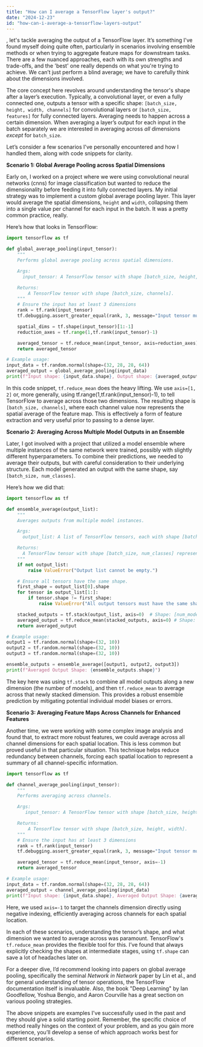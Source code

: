 ```yaml
---
title: "How can I average a TensorFlow layer's output?"
date: "2024-12-23"
id: "how-can-i-average-a-tensorflow-layers-output"
---
```


, let's tackle averaging the output of a TensorFlow layer. It’s something I've found myself doing quite often, particularly in scenarios involving ensemble methods or when trying to aggregate feature maps for downstream tasks. There are a few nuanced approaches, each with its own strengths and trade-offs, and the 'best' one really depends on what you're trying to achieve. We can’t just perform a blind average; we have to carefully think about the dimensions involved.

The core concept here revolves around understanding the tensor's shape after a layer’s execution. Typically, a convolutional layer, or even a fully connected one, outputs a tensor with a specific shape: `[batch_size, height, width, channels]` for convolutional layers or `[batch_size, features]` for fully connected layers. Averaging needs to happen across a certain dimension. When averaging a layer’s output for each input in the batch separately we are interested in averaging across *all* dimensions *except* for `batch_size`.

Let’s consider a few scenarios I've personally encountered and how I handled them, along with code snippets for clarity.

**Scenario 1: Global Average Pooling across Spatial Dimensions**

Early on, I worked on a project where we were using convolutional neural networks (cnns) for image classification but wanted to reduce the dimensionality before feeding it into fully connected layers. My initial strategy was to implement a custom global average pooling layer. This layer would average the spatial dimensions, `height` and `width`, collapsing them into a single value per channel for each input in the batch. It was a pretty common practice, really.

Here’s how that looks in TensorFlow:

```python
import tensorflow as tf

def global_average_pooling(input_tensor):
    """
    Performs global average pooling across spatial dimensions.

    Args:
      input_tensor: A TensorFlow tensor with shape [batch_size, height, width, channels].

    Returns:
        A TensorFlow tensor with shape [batch_size, channels].
    """
    # Ensure the input has at least 3 dimensions
    rank = tf.rank(input_tensor)
    tf.debugging.assert_greater_equal(rank, 3, message="Input tensor must have at least 3 dimensions (batch_size, height, width, channels)")

    spatial_dims = tf.shape(input_tensor)[1:-1]
    reduction_axes = tf.range(1,tf.rank(input_tensor)-1)

    averaged_tensor = tf.reduce_mean(input_tensor, axis=reduction_axes)
    return averaged_tensor

# Example usage:
input_data = tf.random.normal(shape=(32, 28, 28, 64))
averaged_output = global_average_pooling(input_data)
print(f"Input shape: {input_data.shape}, Output shape: {averaged_output.shape}")
```

In this code snippet, `tf.reduce_mean` does the heavy lifting. We use `axis=[1, 2]` or, more generally, using tf.range(1,tf.rank(input_tensor)-1), to tell TensorFlow to average across those two dimensions. The resulting shape is `[batch_size, channels]`, where each channel value now represents the spatial average of the feature map. This is effectively a form of feature extraction and very useful prior to passing to a dense layer.

**Scenario 2: Averaging Across Multiple Model Outputs in an Ensemble**

Later, I got involved with a project that utilized a model ensemble where multiple instances of the same network were trained, possibly with slightly different hyperparameters. To combine their predictions, we needed to average their outputs, but with careful consideration to their underlying structure. Each model generated an output with the same shape, say `[batch_size, num_classes]`.

Here’s how we did that:

```python
import tensorflow as tf

def ensemble_average(output_list):
    """
    Averages outputs from multiple model instances.

    Args:
      output_list: A list of TensorFlow tensors, each with shape [batch_size, num_classes].

    Returns:
      A TensorFlow tensor with shape [batch_size, num_classes] representing the average.
    """
    if not output_list:
        raise ValueError("Output list cannot be empty.")

    # Ensure all tensors have the same shape.
    first_shape = output_list[0].shape
    for tensor in output_list[1:]:
        if tensor.shape != first_shape:
            raise ValueError("All output tensors must have the same shape.")

    stacked_outputs = tf.stack(output_list, axis=0)  # Shape: [num_models, batch_size, num_classes]
    averaged_output = tf.reduce_mean(stacked_outputs, axis=0) # Shape: [batch_size, num_classes]
    return averaged_output

# Example usage:
output1 = tf.random.normal(shape=(32, 10))
output2 = tf.random.normal(shape=(32, 10))
output3 = tf.random.normal(shape=(32, 10))

ensemble_outputs = ensemble_average([output1, output2, output3])
print(f"Averaged Output Shape: {ensemble_outputs.shape}")
```

The key here was using `tf.stack` to combine all model outputs along a new dimension (the number of models), and then `tf.reduce_mean` to average across that newly stacked dimension. This provides a robust ensemble prediction by mitigating potential individual model biases or errors.

**Scenario 3: Averaging Feature Maps Across Channels for Enhanced Features**

Another time, we were working with some complex image analysis and found that, to extract more robust features, we could average across all channel dimensions for each spatial location. This is less common but proved useful in that particular situation. This technique helps reduce redundancy between channels, forcing each spatial location to represent a summary of all channel-specific information.

```python
import tensorflow as tf

def channel_average_pooling(input_tensor):
    """
    Performs averaging across channels.

    Args:
       input_tensor: A TensorFlow tensor with shape [batch_size, height, width, channels].

    Returns:
        A TensorFlow tensor with shape [batch_size, height, width].
    """
    # Ensure the input has at least 3 dimensions
    rank = tf.rank(input_tensor)
    tf.debugging.assert_greater_equal(rank, 3, message="Input tensor must have at least 3 dimensions (batch_size, height, width, channels)")

    averaged_tensor = tf.reduce_mean(input_tensor, axis=-1)
    return averaged_tensor

# Example usage:
input_data = tf.random.normal(shape=(32, 28, 28, 64))
averaged_output = channel_average_pooling(input_data)
print(f"Input shape: {input_data.shape}, Averaged Output Shape: {averaged_output.shape}")
```

Here, we used `axis=-1` to target the channels dimension directly using negative indexing, efficiently averaging across channels for each spatial location.

In each of these scenarios, understanding the tensor’s shape, and what dimension we wanted to average across was paramount. TensorFlow's `tf.reduce_mean` provides the flexible tool for this. I’ve found that always explicitly checking the shapes at intermediate stages, using `tf.shape` can save a lot of headaches later on.

For a deeper dive, I’d recommend looking into papers on global average pooling, specifically the seminal *Network in Network* paper by Lin et al., and for general understanding of tensor operations, the TensorFlow documentation itself is invaluable. Also, the book "Deep Learning" by Ian Goodfellow, Yoshua Bengio, and Aaron Courville has a great section on various pooling strategies.

The above snippets are examples I've successfully used in the past and they should give a solid starting point. Remember, the specific choice of method really hinges on the context of your problem, and as you gain more experience, you’ll develop a sense of which approach works best for different scenarios.
